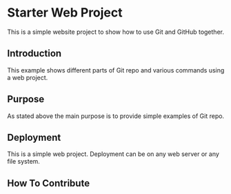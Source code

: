 # Starter Web Project

This is a simple website project to show how to use Git and GitHub together.

## Introduction

This example shows different parts of Git repo and various commands using a web project.

## Purpose

As stated above the main purpose is to provide simple examples of Git repo.

## Deployment

This is a simple web project. Deployment can be on any web server or any file system.

## How To Contribute
